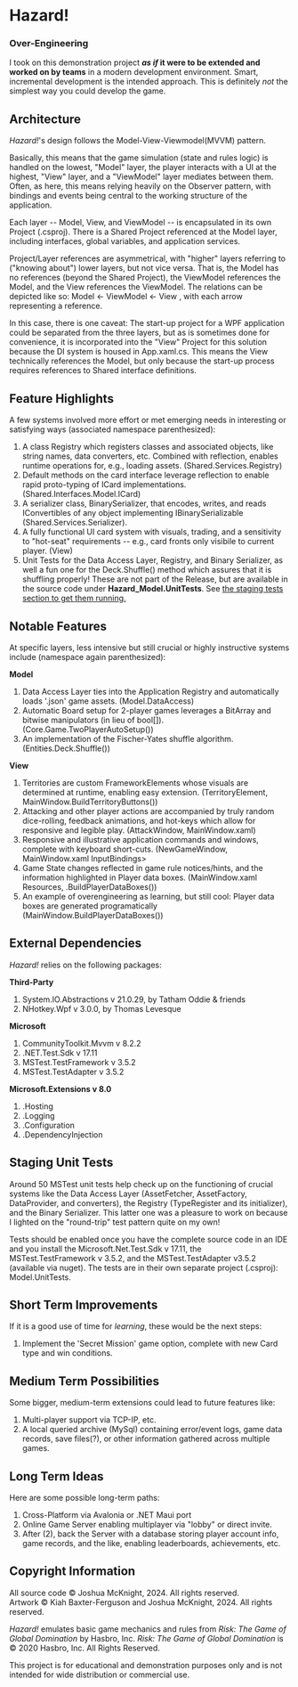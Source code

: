# Hazard!
### Over-Engineering
I took on this demonstration project ***as if* it were to be extended and worked on by teams** in a modern development environment. Smart, incremental development is the intended approach. This is definitely *not* the simplest way you could develop the game.

## Architecture
*Hazard!*'s design follows the Model-View-Viewmodel(MVVM) pattern. 

Basically, this means that the game simulation (state and rules logic) is handled on the lowest, "Model" layer, the player interacts with a UI at the highest, "View" layer, and a "ViewModel" layer mediates between them. Often, as here, this means relying heavily on the Observer pattern, with bindings and events being central to the working structure of the application.

Each layer -- Model, View, and ViewModel -- is encapsulated in its own Project (.csproj). There is a Shared Project referenced at the Model layer, including interfaces, global variables, and application services.

Project/Layer references are asymmetrical, with "higher" layers referring to ("knowing about") lower layers, but not vice versa. That is, the Model has no references (beyond the Shared Project), the ViewModel references the Model, and the View references the ViewModel. The relations can be depicted like so: Model <- ViewModel <- View , with each arrow representing a reference.

In this case, there is one caveat: The start-up project for a WPF application could be separated from the three layers, but as is sometimes done for convenience, it is incorporated into the "View" Project for this solution because the DI system is housed in App.xaml.cs. This means the View technically references the Model, but only because the start-up process requires references to Shared interface definitions.

## Feature Highlights
A few systems involved more effort or met emerging needs in interesting or satisfying ways (associated namespace parenthesized):

1. A class Registry which registers classes and associated objects, like string names, data converters, etc. Combined with reflection, enables runtime operations for, e.g., loading assets. (Shared.Services.Registry)
2. Default methods on the card interface leverage reflection to enable rapid proto-typing of ICard implementations. (Shared.Interfaces.Model.ICard)
3. A serializer class, BinarySerializer, that encodes, writes, and reads IConvertibles of any object implementing IBinarySerializable (Shared.Services.Serializer).
4. A fully functional UI card system with visuals, trading, and a sensitivity to "hot-seat" requirements -- e.g., card fronts only visibile to current player. (View)
5. Unit Tests for the Data Access Layer, Registry, and Binary Serializer, as well a fun one for the Deck.Shuffle() method which assures that it is shuffling properly! These are not part of the Release, but are available in the source code under **Hazard_Model.UnitTests**. See [the staging tests section to get them running.](#staging-unit-tests)

## Notable Features
At specific layers, less intensive but still crucial or highly instructive systems include (namespace again parenthesized):

**Model**
1. Data Access Layer ties into the Application Registry and automatically loads '.json' game assets. (Model.DataAccess)
2. Automatic Board setup for 2-player games leverages a BitArray and bitwise manipulators (in lieu of bool[]). (Core.Game.TwoPlayerAutoSetup())
3. An implementation of the Fischer-Yates shuffle algorithm. (Entities.Deck.Shuffle())

**View**
1. Territories are custom FrameworkElements whose visuals are determined at runtime, enabling easy extension. (TerritoryElement, MainWindow.BuildTerritoryButtons())
2. Attacking and other player actions are accompanied by truly random dice-rolling, feedback animations, and hot-keys which allow for responsive and legible play. (AttackWindow, MainWindow.xaml)
3. Responsive and illustrative application commands and windows, complete with keyboard short-cuts. (NewGameWindow, MainWindow.xaml InputBindings>
4. Game State changes reflected in game rule notices/hints, and the information highlighted in Player data boxes. (MainWindow.xaml Resources, .BuildPlayerDataBoxes())
5. An example of overengineering as learning, but still cool: Player data boxes are generated programatically (MainWindow.BuildPlayerDataBoxes())
   
## External Dependencies
*Hazard!* relies on the following packages:

**Third-Party**
1. System.IO.Abstractions v 21.0.29, by Tatham Oddie & friends
2. NHotkey.Wpf v 3.0.0, by Thomas Levesque

**Microsoft**
1. CommunityToolkit.Mvvm v 8.2.2
2. .NET.Test.Sdk v 17.11
3. MSTest.TestFramework v 3.5.2
4. MSTest.TestAdapter v 3.5.2

**Microsoft.Extensions v 8.0**
1. .Hosting
2. .Logging
3. .Configuration
4. .DependencyInjection

## Staging Unit Tests
Around 50 MSTest unit tests help check up on the functioning of crucial systems like the Data Access Layer (AssetFetcher, AssetFactory, DataProvider, and converters), the Registry (TypeRegister and its initializer), and the Binary Serializer. This latter one was a pleasure to work on because I lighted on the "round-trip" test pattern quite on my own!

Tests should be enabled once you have the complete source code in an IDE and you install the Microsoft.Net.Test.Sdk v 17.11, the MSTest.TestFramework v 3.5.2, and the MSTest.TestAdapter v3.5.2 (available via nuget). The tests are in their own separate project (.csproj): Model.UnitTests.

## Short Term Improvements
If it is a good use of time for *learning*, these would be the next steps:
1. Implement the 'Secret Mission' game option, complete with new Card type and win conditions.

## Medium Term Possibilities
Some bigger, medium-term extensions could lead to future features like:
1. Multi-player support via TCP-IP, etc.
2. A local queried archive (MySql) containing error/event logs, game data records, save files(?), or other information gathered across multiple games.
## Long Term Ideas
Here are some possible long-term paths:
1. Cross-Platform via Avalonia or .NET Maui port
2. Online Game Server enabling multiplayer via "lobby" or direct invite.
3. After (2), back the Server with a database storing player account info, game records, and the like, enabling leaderboards, achievements, etc.

## Copyright Information
All source code © Joshua McKnight, 2024. All rights reserved.  
Artwork © Kiah Baxter-Ferguson and Joshua McKnight, 2024. All rights reserved.

*Hazard!* emulates basic game mechanics and rules from *Risk: The Game of Global Domination* by Hasbro, Inc.
*Risk: The Game of Global Domination* is © 2020 Hasbro, Inc. All Rights Reserved.

This project is for educational and demonstration purposes only and is not intended for wide distribution or commercial use.


